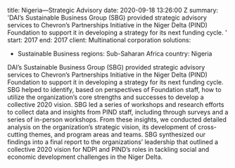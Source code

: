
title: Nigeria—Strategic Advisory
date: 2020-09-18 13:26:00 Z
summary: 'DAI’s Sustainable Business Group (SBG) provided strategic advisory services
  to Chevron’s Partnerships Initiative in the Niger Delta (PIND) Foundation to support
  it in developing a strategy for its next funding cycle. '
start: 2017
end: 2017
client: Multinational corporation
solutions:
- Sustainable Business
regions: Sub-Saharan Africa
country: Nigeria


DAI’s Sustainable Business Group (SBG) provided strategic advisory services to Chevron’s Partnerships Initiative in the Niger Delta (PIND) Foundation to support it in developing a strategy for its next funding cycle. SBG helped to identify, based on perspectives of Foundation staff, how to utilize the organization’s core strengths and successes to develop a collective 2020 vision. SBG led a series of workshops and research efforts to collect data and insights from PIND staff, including through surveys and a series of in-person workshops. From these insights, we conducted detailed analysis on the organization’s strategic vision, its development of cross-cutting themes, and program areas and teams. SBG synthesized our findings into a final report to the organizations’ leadership that outlined a collective 2020 vision for NDPI and PIND’s roles in tackling social and economic development challenges in the Niger Delta.

